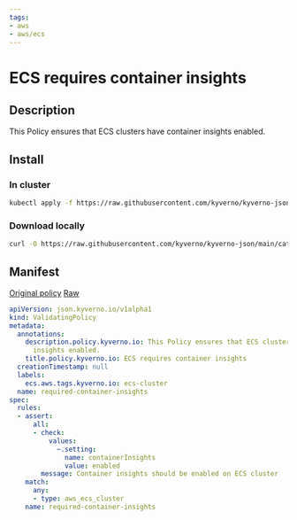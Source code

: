 ```yaml
---
tags:
- aws
- aws/ecs
---
```

# ECS requires container insights

## Description

This Policy ensures that ECS clusters have container insights enabled.

## Install

### In cluster

```bash
kubectl apply -f https://raw.githubusercontent.com/kyverno/kyverno-json/main/catalog/ecs/ecs-cluster-required-container-insights.yaml
```

### Download locally

```bash
curl -O https://raw.githubusercontent.com/kyverno/kyverno-json/main/catalog/ecs/ecs-cluster-required-container-insights.yaml
```

## Manifest

[Original policy](https://github.com/kyverno/kyverno-json/blob/main/catalog/ecs/ecs-cluster-required-container-insights.yaml)
[Raw](https://raw.githubusercontent.com/kyverno/kyverno-json/main/catalog/ecs/ecs-cluster-required-container-insights.yaml)

```yaml
apiVersion: json.kyverno.io/v1alpha1
kind: ValidatingPolicy
metadata:
  annotations:
    description.policy.kyverno.io: This Policy ensures that ECS clusters have container
      insights enabled.
    title.policy.kyverno.io: ECS requires container insights
  creationTimestamp: null
  labels:
    ecs.aws.tags.kyverno.io: ecs-cluster
  name: required-container-insights
spec:
  rules:
  - assert:
      all:
      - check:
          values:
            ~.setting:
              name: containerInsights
              value: enabled
        message: Container insights should be enabled on ECS cluster
    match:
      any:
      - type: aws_ecs_cluster
    name: required-container-insights
```
